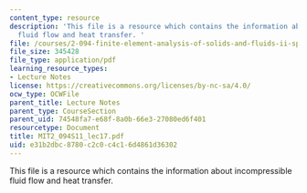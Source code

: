 ```yaml
---
content_type: resource
description: 'This file is a resource which contains the information about incompressible
  fluid flow and heat transfer. '
file: /courses/2-094-finite-element-analysis-of-solids-and-fluids-ii-spring-2011/e31b2dbc8780c2c0c4c16d4861d36302_MIT2_094S11_lec17.pdf
file_size: 345428
file_type: application/pdf
learning_resource_types:
- Lecture Notes
license: https://creativecommons.org/licenses/by-nc-sa/4.0/
ocw_type: OCWFile
parent_title: Lecture Notes
parent_type: CourseSection
parent_uid: 74548fa7-e68f-8a0b-66e3-27080ed6f401
resourcetype: Document
title: MIT2_094S11_lec17.pdf
uid: e31b2dbc-8780-c2c0-c4c1-6d4861d36302
---
```

This file is a resource which contains the information about incompressible fluid flow and heat transfer. 